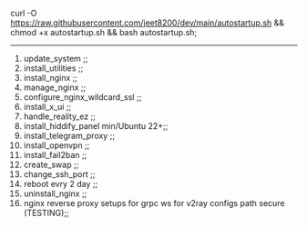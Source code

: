 curl -O https://raw.githubusercontent.com/jeet8200/dev/main/autostartup.sh &&
chmod +x autostartup.sh &&
bash autostartup.sh;

-------------------------------------
 1) update_system ;;
 2) install_utilities ;;
 3) install_nginx ;;
 4) manage_nginx ;;
 5) configure_nginx_wildcard_ssl ;;
 6) install_x_ui ;;
 7) handle_reality_ez ;;
 8) install_hiddify_panel  min/Ubuntu 22+;;
 9) install_telegram_proxy ;;
10) install_openvpn ;;
11) install_fail2ban ;;
12) create_swap ;;
13) change_ssh_port ;;
14) reboot evry 2 day ;;
15) uninstall_nginx ;;
16) nginx reverse proxy setups for grpc ws for v2ray configs path secure  (TESTING);;
